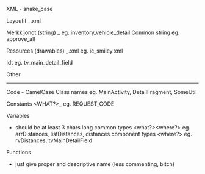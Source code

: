 
XML - snake_case

Layoutit
<what>_<where>.xml

Merkkijonot (string)
<where>_<desc> eg. inventory_vehicle_detail
Common string
eg. approve_all

Resources (drawables)
<type>_<desc>.xml eg. ic_smiley.xml

Idt
<what>_<where>_<desc> eg. tv_main_detail_field

Other
<what>_<where>_<desc>

--------------------------------------------------------------------------------

Code - CamelCase
Class names
<Where><What> eg. MainActivity, DetailFragment, SomeUtil

Constants
<WHAT?>_<DESC> eg. REQUEST_CODE

Variables
- should be at least 3 chars long 
common types
<what?><desc><where?> eg. arrDistances, listDistances, distances
component types
<what><desc><where?> eg. rvDistances, tvMainDetailField

Functions
- just give proper and descriptive name (less commenting, bitch)

